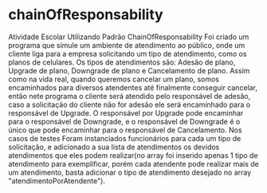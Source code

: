 # chainOfResponsability
Atividade Escolar Utilizando Padrão ChainOfResponsability
Foi criado um programa que simule um ambiente de atendimento ao público, onde um cliente liga para a empresa solicitando um tipo de atendimento, como os planos de celulares.
Os tipos de atendimentos são: Adesão de plano, Upgrade de plano, Downgrade de plano e Cancelamento de plano.
Assim como na vida real, quando queremos cancelar um plano, somos encaminhados para diversos atendentes até finalmente conseguir cancelar, então nete programa o cliente
será atendido pelo responsável de adesão, caso a solicitação do cliente não for adesão ele será encaminhado para o responsável de Upgrade. O responsável por Upgrade pode 
encaminhar para o responsável de Downgrade, e o responsável de Downgrade é o único que pode encaminhar para o responsável de Cancelamento.
Nos casos de testes Foram instanciados funcionários para cada um tipo de solicitação, e adicionado a sua lista de atendimentos os devidos atendimentos que eles podem realizar(no array foi inserido apenas 1 tipo de atendimento para exemplificar, porém cada atendente pode realizar mais de um atendimento, basta adicionar o tipo de atendimento desejado no array "atendimentoPorAtendente"). 
